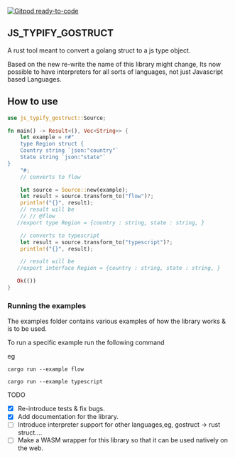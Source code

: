 [![Gitpod ready-to-code](https://img.shields.io/badge/Gitpod-ready--to--code-blue?logo=gitpod)](https://gitpod.io/#https://github.com/tevs-rust-land/js_typify_gostruct)

## JS_TYPIFY_GOSTRUCT

A rust tool meant to convert a golang struct to a js type object.

Based on the new re-write the name of this library might change,
Its now possible to have interpreters for all sorts of languages, not just Javascript based Languages.

## How to use

```rs
use js_typify_gostruct::Source;

fn main() -> Result<(), Vec<String>> {
    let example = r#"
    type Region struct {
    Country string `json:"country"`
    State string `json:"state"`
}
    "#;
    // converts to flow

    let source = Source::new(example);
    let result = source.transform_to("flow")?;
    println!("{}", result);
    // result will be
    // // @flow
   //export type Region = {country : string, state : string, }

    // converts to typescript
    let result = source.transform_to("typescript")?;
    println!("{}", result);

    // result will be
   //export interface Region = {country : string, state : string, }

   Ok(())
}

```

### Running the examples

The examples folder contains various examples of how the library works & is to be used.

To run a specific example run the following command

eg

```
cargo run --example flow
```

```
cargo run --example typescript
```

TODO

- [x] Re-introduce tests & fix bugs.
- [x] Add documentation for the library.
- [ ] Introduce interpreter support for other languages,eg, gostruct -> rust struct....
- [ ] Make a WASM wrapper for this library so that it can be used natively on the web.
